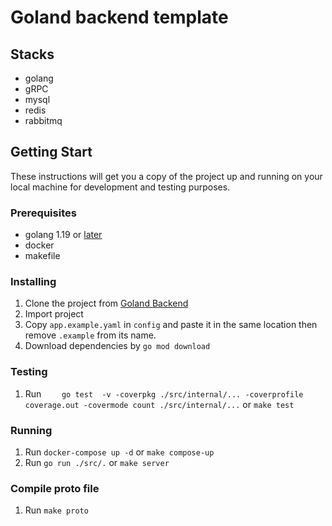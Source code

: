# Goland backend template

## Stacks
- golang
- gRPC
- mysql
- redis
- rabbitmq

## Getting Start
These instructions will get you a copy of the project up and running on your local machine for development and testing purposes.

### Prerequisites
- golang 1.19 or [later](https://go.dev)
- docker
- makefile

### Installing
1. Clone the project from [Goland Backend](https://github.com/isd-sgcu/golang-backend-template)
2. Import project
3. Copy `app.example.yaml` in `config` and paste it in the same location then remove `.example` from its name.
4. Download dependencies by `go mod download`

### Testing
1. Run `	go test  -v -coverpkg ./src/internal/... -coverprofile coverage.out -covermode count ./src/internal/...` or `make test`

### Running
1. Run `docker-compose up -d` or `make compose-up`
2. Run `go run ./src/.` or `make server`

### Compile proto file
1. Run `make proto`
